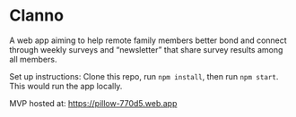 # Clanno

A web app aiming to help remote family members better bond and connect through weekly surveys and “newsletter” that share survey results among all members.

Set up instructions: Clone this repo, run `npm install`, then run `npm start`. This would run the app locally.

MVP hosted at: https://pillow-770d5.web.app
